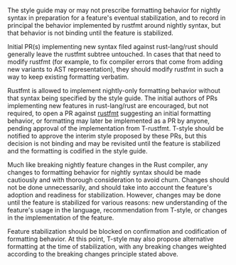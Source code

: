 The style guide may or may not prescribe formatting behavior for nightly syntax
in preparation for a feature's eventual stabilization, and to record in
principal the behavior implemented by rustfmt around nightly syntax, but that
behavior is not binding until the feature is stabilized.

Initial PR(s) implementing new syntax filed against rust-lang/rust should
generally leave the rustfmt subtree untouched. In cases that that need to
modify rustfmt (for example, to fix compiler errors that come from adding
new variants to AST representation), they should modify rustfmt in such a
way to keep existing formatting verbatim.

Rustfmt is allowed to implement nightly-only formatting behavior without that
syntax being specified by the style guide. The initial authors of PRs
implementing new features in rust-lang/rust are encouraged, but not
required, to open a PR against
[rustfmt](https://github.com/rust-lang/rustfmt) suggesting an initial
formatting behavior, or formatting may later be implemented as a PR by anyone,
pending approval of the implementation from T-rustfmt. T-style should be
notified to approve the interim style proposed by these PRs, but this decision
is not binding and may be revisited until the feature is stabilized and the
formatting is codified in the style guide. 

Much like breaking nightly feature changes in the Rust compiler, any changes
to formatting behavior for nightly syntax should be made cautiously and with
thorough consideration to avoid churn. Changes should not be done unnecessarily,
and should take into account the feature's adoption
and readiness for stabilization. However, changes may be done until the feature
is stabilized for various reasons: new understanding of the feature's usage in
the language, recommendation from T-style, or changes in the implementation of
the feature.

Feature stabilization should be blocked on confirmation and codification of
formatting behavior. At this point, T-style may also propose alternative
formatting at the time of stabilization, with any breaking changes weighted
according to the breaking changes principle stated above.
